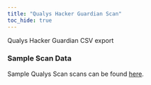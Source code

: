 ```yaml
---
title: "Qualys Hacker Guardian Scan"
toc_hide: true
---
```

Qualys Hacker Guardian CSV export

### Sample Scan Data

Sample Qualys Scan scans can be found [here](https://github.com/DefectDojo/django-DefectDojo/tree/master/unittests/scans/qualys_hacker_guardiang ).
